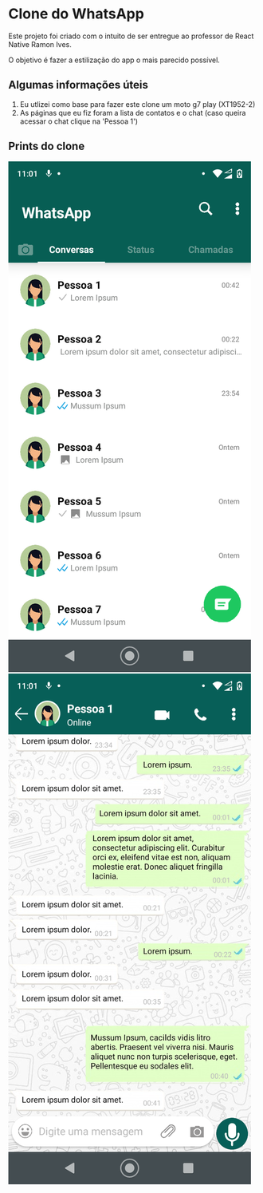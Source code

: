 <h1>Clone do WhatsApp</h1>
<p>Este projeto foi criado com o intuito de ser entregue ao professor de React Native Ramon Ives.</p>
<p>O objetivo é fazer a estilização do app o mais parecido possível.</p>
<h2>Algumas informações úteis</h2>
<ol>
  <li>Eu utlizei como base para fazer este clone um moto g7 play (XT1952-2)</li>
  <li>As páginas que eu fiz foram a lista de contatos e o chat (caso queira acessar o chat clique na 'Pessoa 1')</li>
</ol>
<h2>Prints do clone</h2>
<img src="./assets/images/Imagem1.png">
<img src="./assets/images/Imagem2.png">
